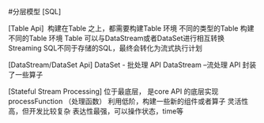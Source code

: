 

#分层模型
[SQL]

[Table Api]
 构建在Table 之上，都需要构建Table 环境 
不同的类型的Table 构建不同的Table 环境 
Table 可以与DataStream或者DataSet进行相互转换 
Streaming SQL不同于存储的SQL，最终会转化为流式执行计划 

[DataStream/DataSet Api]
DataSet - 批处理 API 
DataStream –流处理 API 
封装了一些算子

[Stateful Stream Processing]
位于最底层， 是core API 的底层实现 
processFunction （处理函数）
利用低阶，构建一些新的组件或者算子 
灵活性高，但开发比较复杂 
表达性最强，可以操作状态，time等